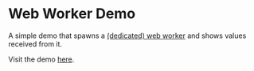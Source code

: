 # Web Worker Demo

A simple demo that spawns a [(dedicated) web worker](https://developer.mozilla.org/en-US/docs/Web/API/Web_Workers_API/Using_web_workers#dedicated_workers) and shows values received from it.

Visit the demo [here](https://dinika.github.io/web-worker-demo).
